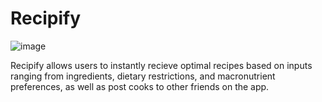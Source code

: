 # Recipify
![image](https://user-images.githubusercontent.com/78292895/197326050-01366589-8825-4bdf-8c8a-c6dfd2438b68.png)

Recipify allows users to instantly recieve optimal recipes based on inputs ranging from ingredients, dietary restrictions, and macronutrient preferences, as well as post cooks to other friends on the app.
